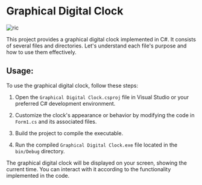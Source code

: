# Graphical Digital Clock

![ric](https://github.com/RedisMadani/graphical-digital-clock/assets/136177376/39fd07a8-43ba-4c7c-af91-71cd6dcb5953)

This project provides a graphical digital clock implemented in C#. It consists of several files and directories. Let's understand each file's purpose and how to use them effectively.

## Usage:

To use the graphical digital clock, follow these steps:

1. Open the `Graphical Digital Clock.csproj` file in Visual Studio or your preferred C# development environment.

2. Customize the clock's appearance or behavior by modifying the code in `Form1.cs` and its associated files.

3. Build the project to compile the executable.

4. Run the compiled `Graphical Digital Clock.exe` file located in the `bin/Debug` directory.

The graphical digital clock will be displayed on your screen, showing the current time. You can interact with it according to the functionality implemented in the code.

